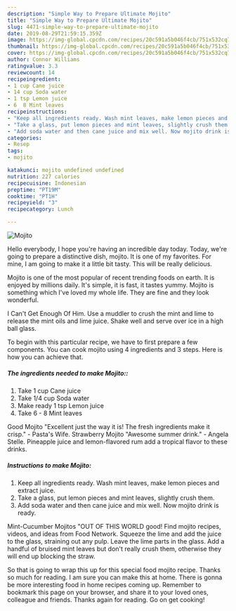 ```yaml
---
description: "Simple Way to Prepare Ultimate Mojito"
title: "Simple Way to Prepare Ultimate Mojito"
slug: 4471-simple-way-to-prepare-ultimate-mojito
date: 2019-08-29T21:59:15.359Z
image: https://img-global.cpcdn.com/recipes/20c591a5b046f4cb/751x532cq70/mojito-recipe-main-photo.jpg
thumbnail: https://img-global.cpcdn.com/recipes/20c591a5b046f4cb/751x532cq70/mojito-recipe-main-photo.jpg
cover: https://img-global.cpcdn.com/recipes/20c591a5b046f4cb/751x532cq70/mojito-recipe-main-photo.jpg
author: Connor Williams
ratingvalue: 3.3
reviewcount: 14
recipeingredient:
- 1 cup Cane juice
- 14 cup Soda water
- 1 tsp Lemon juice
- 6  8 Mint leaves
recipeinstructions:
- "Keep all ingredients ready. Wash mint leaves, make lemon pieces and extract juice."
- "Take a glass, put lemon pieces and mint leaves, slightly crush them."
- "Add soda water and then cane juice and mix well. Now mojito drink is ready."
categories:
- Resep
tags:
- mojito

katakunci: mojito undefined undefined
nutrition: 227 calories
recipecuisine: Indonesian
preptime: "PT19M"
cooktime: "PT1H"
recipeyield: "3"
recipecategory: Lunch

---
```



![Mojito](https://img-global.cpcdn.com/recipes/20c591a5b046f4cb/751x532cq70/mojito-recipe-main-photo.jpg)

Hello everybody, I hope you're having an incredible day today. Today, we're going to prepare a distinctive dish, mojito. It is one of my favorites. For mine, I am going to make it a little bit tasty. This will be really delicious.

Mojito is one of the most popular of recent trending foods on earth. It is enjoyed by millions daily. It's simple, it is fast, it tastes yummy. Mojito is something which I've loved my whole life. They are fine and they look wonderful.

I Can&#39;t Get Enough Of Him. Use a muddler to crush the mint and lime to release the mint oils and lime juice. Shake well and serve over ice in a high ball glass.


To begin with this particular recipe, we have to first prepare a few components. You can cook mojito using 4 ingredients and 3 steps. Here is how you can achieve that.

##### The ingredients needed to make Mojito::

1. Take 1 cup Cane juice
1. Take 1/4 cup Soda water
1. Make ready 1 tsp Lemon juice
1. Take 6 - 8 Mint leaves


Good Mojito &#34;Excellent just the way it is! The fresh ingredients make it crisp.&#34; - Pasta&#39;s Wife. Strawberry Mojito &#34;Awesome summer drink.&#34; - Angela Stelle. Pineapple juice and lemon-flavored rum add a tropical flavor to these drinks. 

##### Instructions to make Mojito:

1. Keep all ingredients ready. Wash mint leaves, make lemon pieces and extract juice.
1. Take a glass, put lemon pieces and mint leaves, slightly crush them.
1. Add soda water and then cane juice and mix well. Now mojito drink is ready.


Mint-Cucumber Mojitos &#34;OUT OF THIS WORLD good! Find mojito recipes, videos, and ideas from Food Network. Squeeze the lime and add the juice to the glass, straining out any pulp. Leave the lime parts in the glass. Add a handful of bruised mint leaves but don&#39;t really crush them, otherwise they will end up blocking the straw. 

So that is going to wrap this up for this special food mojito recipe. Thanks so much for reading. I am sure you can make this at home. There is gonna be more interesting food in home recipes coming up. Remember to bookmark this page on your browser, and share it to your loved ones, colleague and friends. Thanks again for reading. Go on get cooking!
